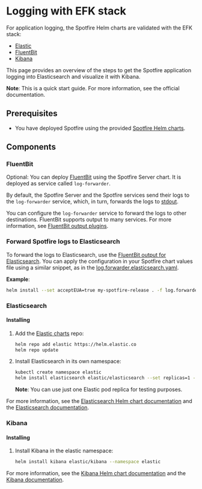 # Logging with EFK stack

For application logging, the Spotfire Helm charts are validated with the EFK stack: 
- [Elastic](https://www.elastic.co/elasticsearch/)
- [FluentBit](https://fluentbit.io/)
- [Kibana](https://www.elastic.co/kibana/)

This page provides an overview of the steps to get the Spotfire application logging into Elasticsearch and visualize it with Kibana.

**Note**: This is a quick start guide. For more information, see the official documentation.

## Prerequisites

- You have deployed Spotfire using the provided [Spotfire Helm charts](../helm/README.md).

## Components

### FluentBit

Optional: You can deploy [FluentBit](https://fluentbit.io/) using the Spotfire Server chart. It is deployed as service called `log-forwarder`.

By default, the Spotfire Server and the Spotfire services send their logs to the `log-forwarder` service, which, in turn, forwards the logs to [stdout](https://docs.fluentbit.io/manual/pipeline/outputs/standard-output).

You can configure the `log-forwarder` service to forward the logs to other destinations. 
FluentBit supports output to many services.
For more information, see [FluentBit output plugins](https://docs.fluentbit.io/manual/pipeline/outputs).

### Forward Spotfire logs to Elasticsearch

To forward the logs to Elasticsearch, use the [FluentBit output for Elasticsearch](https://docs.fluentbit.io/manual/pipeline/outputs/elasticsearch).
You can apply the configuration in your Spotfire chart values file using a similar snippet, as in the [log.forwarder.elasticsearch.yaml](examples/logging/log.forwarder.elasticsearch.yaml).

**Example**:
```bash
helm install --set acceptEUA=true my-spotfire-release . -f log.forwarder.elasticsearch.yaml 
```

### Elasticsearch

#### Installing

1. Add the [Elastic charts](https://github.com/elastic/helm-charts) repo:
    ```bash
    helm repo add elastic https://helm.elastic.co
    helm repo update
    ```

2. Install Elasticsearch in its own namespace:
    ```bash
    kubectl create namespace elastic
    helm install elasticsearch elastic/elasticsearch --set replicas=1 --namespace elastic
    ```

    **Note**: You can use just one Elastic pod replica for testing purposes.

For more information, see the [Elasticsearch Helm chart documentation](https://github.com/elastic/helm-charts/blob/main/elasticsearch/README.md) 
and the [Elasticsearch documentation](https://www.elastic.co/elasticsearch/).

### Kibana

#### Installing

1. Install Kibana in the elastic namespace:
    ```bash
    helm install kibana elastic/kibana --namespace elastic
    ```

For more information, see the [Kibana Helm chart documentation](https://github.com/elastic/helm-charts/tree/main/kibana) 
and the [Kibana documentation](https://www.elastic.co/kibana/).
